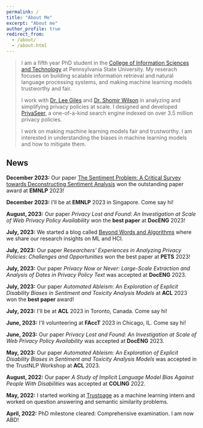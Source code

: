```yaml
---
permalink: /
title: "About Me"
excerpt: "About me"
author_profile: true
redirect_from: 
  - /about/
  - /about.html
---
```




> I am a fifth year PhD student in the [College of Information Sciences and Technology](https://ist.psu.edu/) at Pennsylvania State University. My reserach focuses on building scalable information retrieval and natural language processing systems, and making machine learning models trustworthy and fair. 
>  
> I work with [Dr. Lee Giles](http://clgiles.ist.psu.edu/) and [Dr. Shomir Wilson](https://shomir.net/) in analyzing and simplifying privacy policies at scale. I designed and developed [PrivaSeer](https://privaseer.ist.psu.edu/), a one-of-a-kind search engine indexed on over 3.5 million privacy policies.
>
> I work on making machine learning models fair and trustworthy. I am interested in understanding the biases in machine learning models and how to mitigate them. 


## News
<b>December 2023:</b> Our paper [The Sentiment Problem: A Critical Survey towards Deconstructing Sentiment Analysis](https://aclanthology.org/2023.emnlp-main.848.pdf) won the outstanding paper award at **EMNLP** 2023!

<b>December 2023:</b> I'll be at **EMNLP** 2023 in Singapore. Come say hi!

<b>August, 2023:</b> Our paper *Privacy Lost and Found: An Investigation at Scale of Web Privacy Policy Availability* won the **best paper** at **DocENG** 2023!

<b>July, 2023:</b> We started a blog called [Beyond Words and Algorithms](https://medium.com/@nlphci.phd) where we share our research insights on ML and HCI.

<b>July, 2023:</b> Our paper *Researchers’ Experiences in Analyzing Privacy Policies: Challenges and Opportunities* won the best paper at **PETS** 2023!

<b>July, 2023:</b> Our paper *Privacy Now or Never: Large-Scale Extraction and Analysis of
Dates in Privacy Policy Text* was accepted at **DocENG** 2023.

<b>July, 2023:</b> Our paper *Automated Ableism: An Exploration of Explicit Disability Biases in Sentiment and Toxicity Analysis Models* at **ACL** 2023 won the **best paper** award!

<b>July, 2023:</b> I'll be at **ACL** 2023 in Toronto, Canada. Come say hi!

<b>June, 2023:</b> I'll volunteering at **FAccT** 2023 in Chicago, IL. Come say hi!

<b>June, 2023:</b> Our paper *Privacy Lost and Found: An Investigation at Scale of Web Privacy Policy Availability* was accepted at **DocENG** 2023. 

<b>May, 2023:</b> Our paper *Automated Ableism: An Exploration of Explicit Disability Biases in Sentiment and Toxicity Analysis Models* was accepted in the TrustNLP Workshop at **ACL** 2023.  

<b>August, 2022:</b> Our paper *A Study of Implicit Language Model Bias Against People With Disabilities* was accepted at **COLING** 2022.

<b>May, 2022:</b> I started working at [Trustpage](https://trustpage.com/) as a machine learning intern and worked on question answering and semantic similarity problems.  

<b>April, 2022:</b> PhD milestone cleared: Comprehensive examination. I am now ABD!

